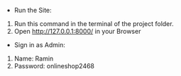 - Run the Site:
1. Run this command in the terminal of the project folder.
2. Open http://127.0.0.1:8000/ in your Browser


- Sign in as Admin:
1. Name: Ramin
2. Password: onlineshop2468
